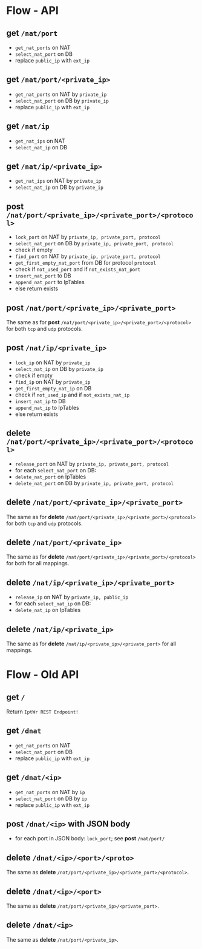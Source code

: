 # Flow - API

## get `/nat/port`

* `get_nat_ports` on NAT
* `select_nat_port` on DB
* replace `public_ip` with `ext_ip`

## get `/nat/port/<private_ip>`

* `get_nat_ports` on NAT by `private_ip`
* `select_nat_port` on DB by `private_ip`
* replace `public_ip` with `ext_ip`

## get `/nat/ip`

* `get_nat_ips` on NAT
* `select_nat_ip` on DB

## get `/nat/ip/<private_ip>`

* `get_nat_ips` on NAT by `private_ip`
* `select_nat_ip` on DB by `private_ip`

## post `/nat/port/<private_ip>/<private_port>/<protocol>`

* `lock_port` on NAT by `private_ip, private_port, protocol`
* `select_nat_port` on DB by `private_ip, private_port, protocol`
* check if empty
 * `find_port` on NAT by `private_ip, private_port, protocol`
 * `get_first_empty_nat_port` from DB for protocol `protocol`
 * check if `not_used_port` and if `not_exists_nat_port`
  * `insert_nat_port` to DB
  * `append_nat_port` to IpTables
* else return exists

## post `/nat/port/<private_ip>/<private_port>`

The same as for **post** `/nat/port/<private_ip>/<private_port>/<protocol>` for
both `tcp` and `udp` protocols.

## post `/nat/ip/<private_ip>`

* `lock_ip` on NAT by `private_ip`
* `select_nat_ip` on DB by `private_ip`
* check if empty
 * `find_ip` on NAT by `private_ip`
 * `get_first_empty_nat_ip` on DB
 * check if `not_used_ip` and if `not_exists_nat_ip`
  * `insert_nat_ip` to DB
  * `append_nat_ip` to IpTables
* else return exists

## delete `/nat/port/<private_ip>/<private_port>/<protocol>`

* `release_port` on NAT by `private_ip, private_port, protocol`
* for each `select_nat_port` on DB:
 * `delete_nat_port` on IpTables
* `delete_nat_port` on DB by `private_ip, private_port, protocol`

## delete `/nat/port/<private_ip>/<private_port>`

The same as for **delete** `/nat/port/<private_ip>/<private_port>/<protocol>` for
both `tcp` and `udp` protocols.

## delete `/nat/port/<private_ip>`

The same as for **delete** `/nat/port/<private_ip>/<private_port>/<protocol>` for
both for all mappings.

## delete `/nat/ip/<private_ip>/<private_port>`

* `release_ip` on NAT by `private_ip, public_ip`
* for each `select_nat_ip` on DB:
 * `delete_nat_ip` on IpTables

## delete `/nat/ip/<private_ip>`

The same as for **delete** `/nat/ip/<private_ip>/<private_port>` for all mappings.

# Flow - Old API

## get `/`

Return `IptWr REST Endpoint!`

## get `/dnat`

* `get_nat_ports` on NAT
* `select_nat_port` on DB
* replace `public_ip` with `ext_ip`

## get `/dnat/<ip>`

* `get_nat_ports` on NAT by `ip`
* `select_nat_port` on DB by `ip`
* replace `public_ip` with `ext_ip`

## post `/dnat/<ip>` with JSON body

* for each port in JSON body: `lock_port`; see **post** `/nat/port/`

## delete `/dnat/<ip>/<port>/<proto>`

The same as **delete** `/nat/port/<private_ip>/<private_port>/<protocol>`.

## delete `/dnat/<ip>/<port>`

The same as **delete** `/nat/port/<private_ip>/<private_port>`.

## delete `/dnat/<ip>`

The same as **delete** `/nat/port/<private_ip>`.
